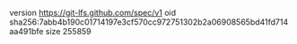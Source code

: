 version https://git-lfs.github.com/spec/v1
oid sha256:7abb4b190c01714197e3cf570cc972751302b2a06908565bd41fd714aa491bfe
size 255859
